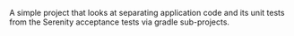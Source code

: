 A simple project that looks at separating application code and its unit tests from the Serenity acceptance tests via gradle sub-projects.